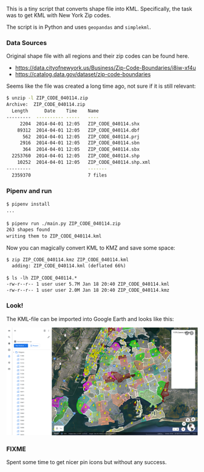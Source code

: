This is a tiny script that converts shape file into KML. Specifically, the task
was to get KML with New York Zip codes.

The script is in Python and uses `geopandas` and `simplekml`.

### Data Sources
Original shape file with all regions and their zip codes can be found here.

  - https://data.cityofnewyork.us/Business/Zip-Code-Boundaries/i8iw-xf4u
  - https://catalog.data.gov/dataset/zip-code-boundaries

Seems like the file was created a long time ago, not sure if it is still relevant:

```sh
$ unzip -l ZIP_CODE_040114.zip
Archive:  ZIP_CODE_040114.zip
  Length      Date    Time    Name
---------  ---------- -----   ----
     2204  2014-04-01 12:05   ZIP_CODE_040114.shx
    89312  2014-04-01 12:05   ZIP_CODE_040114.dbf
      562  2014-04-01 12:05   ZIP_CODE_040114.prj
     2916  2014-04-01 12:05   ZIP_CODE_040114.sbn
      364  2014-04-01 12:05   ZIP_CODE_040114.sbx
  2253760  2014-04-01 12:05   ZIP_CODE_040114.shp
    10252  2014-04-01 12:05   ZIP_CODE_040114.shp.xml
---------                     -------
  2359370                     7 files
```


### Pipenv and run

```sh
$ pipenv install
...

$ pipenv run ./main.py ZIP_CODE_040114.zip
263 shapes found
writing them to ZIP_CODE_040114.kml
```

Now you can magically convert KML to KMZ and save some space:

```
$ zip ZIP_CODE_040114.kmz ZIP_CODE_040114.kml
  adding: ZIP_CODE_040114.kml (deflated 66%)

$ ls -lh ZIP_CODE_040114.*
-rw-r--r-- 1 user user 5.7M Jan 18 20:40 ZIP_CODE_040114.kml
-rw-r--r-- 1 user user 2.0M Jan 18 20:40 ZIP_CODE_040114.kmz
```

### Look!

The KML-file can be imported into Google Earth and looks like this:

![screen](screen.png)


### FIXME
Spent some time to get nicer pin icons but without any success.
